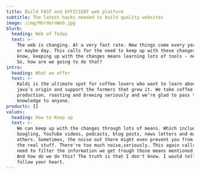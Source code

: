 ```yaml
---
title: Build FAST and EFFICIENT web platform
subtitle: The latest hacks needed to build quality websites
image: /img/MordernWeb.jpg
blurb:
  heading: Web of Today
  text: >-
    The web is changing. At a very fast rate. New things come every year, month
    or maybe day. This calls for the need to keep up with these changes. And you
    know, keeping up with the changes means learning lots of tools - new tools.
    So, how are we going to do that?
intro:
  heading: What we offer
  text: >-
    Kaldi is the ultimate spot for coffee lovers who want to learn about their
    java’s origin and support the farmers that grew it. We take coffee
    production, roasting and brewing seriously and we’re glad to pass that
    knowledge to anyone.
products: []
values:
  heading: How to Keep up
  text: >-
    We can keep up with the changes through lots of means. Which include:
    Googling, YouTube videos, podcasts, blog posts, news letters and many
    others. Sometimes, the noise out there might even prevent you from knowing
    the real stuff. There're too much noise,seriously. This again calls for the
    need to filter the information we get trough those means mentioned above.
    And how do we do this? The truth is that I don't know. I would tell you to
    follow your heart.
---
```


